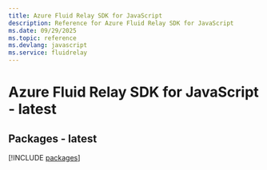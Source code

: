 ```yaml
---
title: Azure Fluid Relay SDK for JavaScript
description: Reference for Azure Fluid Relay SDK for JavaScript
ms.date: 09/29/2025
ms.topic: reference
ms.devlang: javascript
ms.service: fluidrelay
---
```

# Azure Fluid Relay SDK for JavaScript - latest
## Packages - latest
[!INCLUDE [packages](fluid-relay-index.md)]